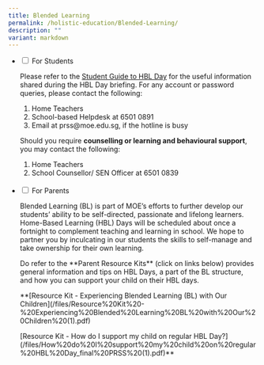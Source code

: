```yaml
---
title: Blended Learning
permalink: /holistic-education/Blended-Learning/
description: ""
variant: markdown
---
```

<ul class="jekyllcodex\_accordion"> 
	
<li><input type="checkbox" id="accordion1">  
<label for="accordion1">For Students</label><div>  
<p>Please refer to the <a href="/files/Student%20Guide%20to%20BL%20Day_v2%20(1).pdf">Student Guide to HBL Day</a> for the useful information shared during the HBL Day briefing. For any account or password queries, please contact the following:</p>
<ol type="1">
  <li>Home Teachers</li>
  <li>School-based Helpdesk at&nbsp;6501 0891</li>
  <li>Email at prss@moe.edu.sg,  if the hotline is busy</li>
</ol>  
	<p>Should you require <b>counselling or learning and behavioural support</b>, you may contact the following: </p>
<ol type="1">
	<li>Home Teachers</li>
	<li>School Counsellor/ SEN Officer at 6501 0839</li>
 <br>
</ol></div></li>  
  
<li><input type="checkbox" id="accordion2">  
<label for="accordion2">For Parents</label><div>  
<p> Blended Learning (BL) is part of MOE’s efforts to further develop our students’ ability to be self-directed, passionate and lifelong learners. Home-Based Learning (HBL) Days will be scheduled about once a fortnight to complement teaching and learning in school. We hope to partner you by inculcating in our students the skills to self-manage and take ownership for their own learning.</p>

<p>Do refer to the **Parent Resource Kits** (click on links below) provides general information and tips on HBL Days, a part of the BL structure, and how you can support your child on their HBL days.
</p><p>  
**[Resource Kit - Experiencing Blended Learning (BL) with Our Children](/files/Resource%20Kit%20-%20Experiencing%20Blended%20Learning%20BL%20with%20Our%20Children%20(1).pdf)</p>
<p>[Resource Kit - How do I support my child on regular HBL Day?](/files/How%20do%20I%20support%20my%20child%20on%20regular%20HBL%20Day_final%20PRSS%20(1).pdf)**</p>  
	
</div></li>    
  
</ul>
